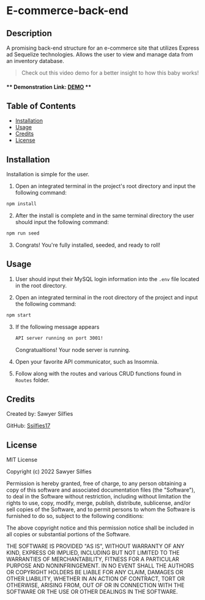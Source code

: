 # E-commerce-back-end

## Description
A promising back-end structure for an e-commerce site that utilizes Express ad Sequelize technologies. Allows the user to view and manage data from an inventory database.

>Check out this video demo for a better insight to how this baby works!

#### ** Demonstration Link: [DEMO](https://www.awesomescreenshot.com/video/8292856?key=3c1d0de6065c482f495946f523075497) **


## Table of Contents

- [Installation](#installation)
- [Usage](#usage)
- [Credits](#credits)
- [License](#license)

## Installation 

Installation is simple for the user. 

1. Open an integrated terminal in the project's root directory and input the following command:

```bash
npm install
```

2. After the install is complete and in the same terminal directory the user should input the following command:

```bash
npm run seed
```

3. Congrats! You're fully installed, seeded, and ready to roll!

## Usage

1. User should input their MySQL login information into the `.env` file located in the root directory.

2. Open an integrated terminal in the root directory of the project and input the following command: 

```bash
npm start
```

3. If the following message appears 

    ```bash
    API server running on port 3001!
    ```
    Congratualtions! Your node server is running.

4. Open your favorite API communicator, such as Insomnia.

5. Follow along with the routes and various CRUD functions found in `Routes` folder.

## Credits

Created by: Sawyer Silfies

GitHub: [Ssilfies17](https://github.com/ssilfies17)

## License

MIT License

Copyright (c) 2022 Sawyer Silfies

Permission is hereby granted, free of charge, to any person obtaining a copy
of this software and associated documentation files (the "Software"), to deal
in the Software without restriction, including without limitation the rights
to use, copy, modify, merge, publish, distribute, sublicense, and/or sell
copies of the Software, and to permit persons to whom the Software is
furnished to do so, subject to the following conditions:

The above copyright notice and this permission notice shall be included in all
copies or substantial portions of the Software.

THE SOFTWARE IS PROVIDED "AS IS", WITHOUT WARRANTY OF ANY KIND, EXPRESS OR
IMPLIED, INCLUDING BUT NOT LIMITED TO THE WARRANTIES OF MERCHANTABILITY,
FITNESS FOR A PARTICULAR PURPOSE AND NONINFRINGEMENT. IN NO EVENT SHALL THE
AUTHORS OR COPYRIGHT HOLDERS BE LIABLE FOR ANY CLAIM, DAMAGES OR OTHER
LIABILITY, WHETHER IN AN ACTION OF CONTRACT, TORT OR OTHERWISE, ARISING FROM,
OUT OF OR IN CONNECTION WITH THE SOFTWARE OR THE USE OR OTHER DEALINGS IN THE
SOFTWARE.